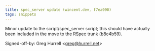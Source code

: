 ```yaml
---
title: spec_server update (wincent.dev, f7ea090)
tags: snippets
---
```


Minor update to the script/spec_server script; this should have actually been included in the move to the RSpec trunk (b8c4b59).

Signed-off-by: Greg Hurrell &lt;greg@hurrell.net&gt;
